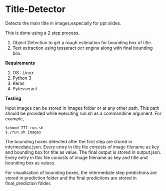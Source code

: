 # Title-Detector

Detects the main title in images,especially for ppt slides. 

This is done using a 2 step process. 
1) Object Detection to get a rough estimation for bounding box of title.
2) Text extraction using tesseract ocr engine along with final bounding box.

**Requirements** 
1) OS : Linux
2) Python 3
3) Keras
4) Pytesseract

**Testing**

Input images can be stored in Images folder or at any other path. This path should be provided while executing run.sh as a commandline argument. For example,

```
$chmod 777 run.sh
$./run.sh Images
```
The bounding boxes detected after the first step are stored in intermediate.json. Every entry in this file consists of image filename as key and bounding box for title as value.
The final output is stored in output.json. Every entry in this file consists of image filename as key and title and bounding box as values.

For visualisation of bounding boxes, the intermediate step predictions are stored in prediction folder and the final predictions are stored in final_prediction folder.

